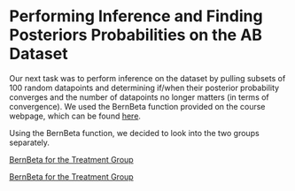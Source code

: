 # Performing Inference and Finding Posteriors Probabilities on the AB Dataset

Our next task was to perform inference on the dataset by pulling subsets of 100 random datapoints and determining if/when their posterior probability converges and the number of datapoints no longer matters (in terms of convergence). We used the BernBeta function provided on the course webpage, which can be found [here](https://github.com/EvaGostiuk/MAT4376-project-2-team-3/blob/master/AB_DataSet/BernBeta.R).

Using the BernBeta function, we decided to look into the two groups separately. 

[BernBeta for the Treatment Group](https://github.com/EvaGostiuk/MAT4376-project-2-team-3/blob/master/AB_DataSet/task_3/01-BernBeta_Treatment.md)

[BernBeta for the Treatment Group](https://github.com/EvaGostiuk/MAT4376-project-2-team-3/blob/master/AB_DataSet/task_3/01-BernBeta_Treatment.md)
